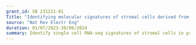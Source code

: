 ```yaml
---
grant_id: SB 231221-01 
Title: "Identifying molecular signatures of stromal cells derived from genetically engineered mouse models (GEMMS) of prostate cancer"
source: "Nat Rev Electr Eng"
duration: 01/07/2023-30/06/2024  
summary: Identify single cell RNA-seq signatures of stromal cells in prostate cancer. 
---
```

